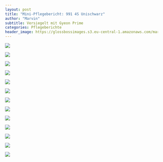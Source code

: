 ```yaml
---
layout: post
title: "Mini-Pflegebericht: 991 4S Unischwarz"
author: "Marvin"
subtitle: Versiegelt mit Gyeon Prime
categories: Pflegeberichte
header_image: https://glossbossimages.s3.eu-central-1.amazonaws.com/marvin/991_4s_unischwarz/P1020947.JPG
---
```

![](https://glossbossimages.s3.eu-central-1.amazonaws.com/marvin/991_4s_unischwarz/P1020947.JPG)

![](https://glossbossimages.s3.eu-central-1.amazonaws.com/marvin/991_4s_unischwarz/P1020949.JPG)

![](https://glossbossimages.s3.eu-central-1.amazonaws.com/marvin/991_4s_unischwarz/P1020951.JPG)

![](https://glossbossimages.s3.eu-central-1.amazonaws.com/marvin/991_4s_unischwarz/P1020955.JPG)

![](https://glossbossimages.s3.eu-central-1.amazonaws.com/marvin/991_4s_unischwarz/P1020956.JPG)

![](https://glossbossimages.s3.eu-central-1.amazonaws.com/marvin/991_4s_unischwarz/P1020962.JPG)

![](https://glossbossimages.s3.eu-central-1.amazonaws.com/marvin/991_4s_unischwarz/P1020967.JPG)

![](https://glossbossimages.s3.eu-central-1.amazonaws.com/marvin/991_4s_unischwarz/P1020968.JPG)

![](https://glossbossimages.s3.eu-central-1.amazonaws.com/marvin/991_4s_unischwarz/P1020971.JPG)

![](https://glossbossimages.s3.eu-central-1.amazonaws.com/marvin/991_4s_unischwarz/P1020973.JPG)

![](https://glossbossimages.s3.eu-central-1.amazonaws.com/marvin/991_4s_unischwarz/P1020976.JPG)

![](https://glossbossimages.s3.eu-central-1.amazonaws.com/marvin/991_4s_unischwarz/P1020978.JPG)

![](https://glossbossimages.s3.eu-central-1.amazonaws.com/marvin/991_4s_unischwarz/P1020979.JPG)
